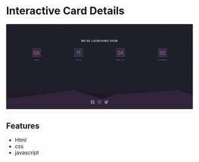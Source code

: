 # Interactive Card Details

![App Image](./images/timer.png)

## Features

- Html
- css
- javascript